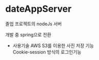 # dateAppServer

졸업 프로젝트의 nodeJs 서버

개발 중 spring으로 전환



* 사용기술 
AWS S3를 이용한 사진 저장 기능<br>
Cookie-session 방식의 로그인기능
